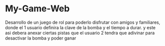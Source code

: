 # My-Game-Web
Desarrollo de un juego de rol para poderlo disfrutar con amigos y familiares, donde el 1 usuario definira la clave de la bomba y el tiempo a durar. y este asi debera anexar ciertas pistas que el usuario 2 tendra que adivinar para desactivar la bomba y poder ganar
